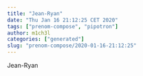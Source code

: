```yaml
---
title: "Jean-Ryan"
date: "Thu Jan 16 21:12:25 CET 2020"
tags: ["prenom-compose", "pipotron"]
author: m1ch3l
categories: ["generated"]
slug: "prenom-compose/2020-01-16-21:12:25"
---
```


Jean-Ryan
